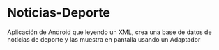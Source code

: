 # Noticias-Deporte
Aplicación de Android que leyendo un XML, crea una base de datos de noticias de deporte y las muestra en pantalla usando un Adaptador
